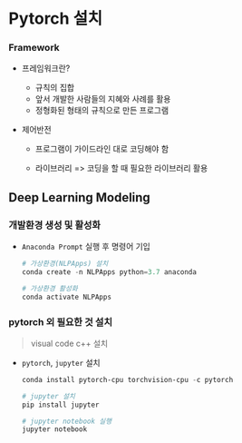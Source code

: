 # Pytorch 설치

### Framework

- 프레임워크란?
  - 규칙의 집합
  - 앞서 개발한 사람들의 지혜와 사례를 활용
  - 정형화된 형태의 규칙으로 만든 프로그램



- 제어반전

  - 프로그램이 가이드라인 대로 코딩해야 함

  - 라이브러리 => 코딩을 할 때 필요한 라이브러리 활용

    

## Deep Learning Modeling

### 개발환경 생성 및 활성화

- `Anaconda Prompt` 실행 후 명령어 기입

  ```powershell
  # 가상환경(NLPApps) 설치
  conda create -n NLPApps python=3.7 anaconda
  ```

  ```powershell
  # 가상환경 활성화
  conda activate NLPApps
  ```

  

### pytorch 외 필요한 것 설치

> visual code c++ 설치



- `pytorch`, `jupyter` 설치

  ```powershell
  conda install pytorch-cpu torchvision-cpu -c pytorch
  ```

  ```powershell
  # jupyter 설치
  pip install jupyter
  ```

  ```powershell
  # jupyter notebook 실행
  jupyter notebook
  ```




